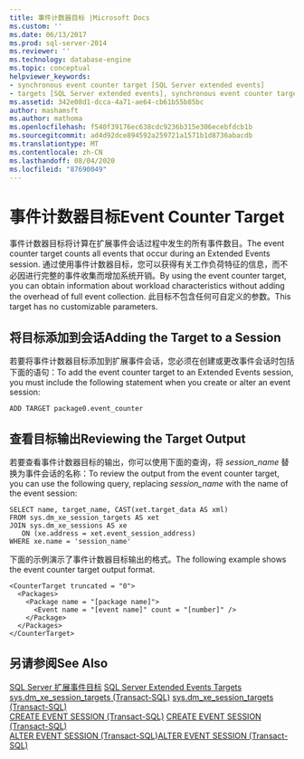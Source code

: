 ```yaml
---
title: 事件计数器目标 |Microsoft Docs
ms.custom: ''
ms.date: 06/13/2017
ms.prod: sql-server-2014
ms.reviewer: ''
ms.technology: database-engine
ms.topic: conceptual
helpviewer_keywords:
- synchronous event counter target [SQL Server extended events]
- targets [SQL Server extended events], synchronous event counter target
ms.assetid: 342e08d1-dcca-4a71-ae64-cb61b55b85bc
author: mashamsft
ms.author: mathoma
ms.openlocfilehash: f540f39176ec638cdc9236b315e306ecebfdcb1b
ms.sourcegitcommit: ad4d92dce894592a259721a1571b1d8736abacdb
ms.translationtype: MT
ms.contentlocale: zh-CN
ms.lasthandoff: 08/04/2020
ms.locfileid: "87690049"
---
```

# <a name="event-counter-target"></a><span data-ttu-id="a68d2-102">事件计数器目标</span><span class="sxs-lookup"><span data-stu-id="a68d2-102">Event Counter Target</span></span>
  <span data-ttu-id="a68d2-103">事件计数器目标将计算在扩展事件会话过程中发生的所有事件数目。</span><span class="sxs-lookup"><span data-stu-id="a68d2-103">The event counter target counts all events that occur during an Extended Events session.</span></span> <span data-ttu-id="a68d2-104">通过使用事件计数器目标，您可以获得有关工作负荷特征的信息，而不必因进行完整的事件收集而增加系统开销。</span><span class="sxs-lookup"><span data-stu-id="a68d2-104">By using the event counter target, you can obtain information about workload characteristics without adding the overhead of full event collection.</span></span> <span data-ttu-id="a68d2-105">此目标不包含任何可自定义的参数。</span><span class="sxs-lookup"><span data-stu-id="a68d2-105">This target has no customizable parameters.</span></span>  
  
## <a name="adding-the-target-to-a-session"></a><span data-ttu-id="a68d2-106">将目标添加到会话</span><span class="sxs-lookup"><span data-stu-id="a68d2-106">Adding the Target to a Session</span></span>  
 <span data-ttu-id="a68d2-107">若要将事件计数器目标添加到扩展事件会话，您必须在创建或更改事件会话时包括下面的语句：</span><span class="sxs-lookup"><span data-stu-id="a68d2-107">To add the event counter target to an Extended Events session, you must include the following statement when you create or alter an event session:</span></span>  
  
```  
ADD TARGET package0.event_counter  
```  
  
## <a name="reviewing-the-target-output"></a><span data-ttu-id="a68d2-108">查看目标输出</span><span class="sxs-lookup"><span data-stu-id="a68d2-108">Reviewing the Target Output</span></span>  
 <span data-ttu-id="a68d2-109">若要查看事件计数器目标的输出，你可以使用下面的查询，将 *session_name* 替换为事件会话的名称：</span><span class="sxs-lookup"><span data-stu-id="a68d2-109">To review the output from the event counter target, you can use the following query, replacing *session_name* with the name of the event session:</span></span>  
  
```  
SELECT name, target_name, CAST(xet.target_data AS xml)  
FROM sys.dm_xe_session_targets AS xet  
JOIN sys.dm_xe_sessions AS xe  
   ON (xe.address = xet.event_session_address)  
WHERE xe.name = 'session_name'  
```  
  
 <span data-ttu-id="a68d2-110">下面的示例演示了事件计数器目标输出的格式。</span><span class="sxs-lookup"><span data-stu-id="a68d2-110">The following example shows the event counter target output format.</span></span>  
  
```  
<CounterTarget truncated = "0">  
  <Packages>  
    <Package name = "[package name]">  
      <Event name = "[event name]" count = "[number]" />  
    </Package>  
  </Packages>  
</CounterTarget>  
```  
  
## <a name="see-also"></a><span data-ttu-id="a68d2-111">另请参阅</span><span class="sxs-lookup"><span data-stu-id="a68d2-111">See Also</span></span>  
 <span data-ttu-id="a68d2-112">[SQL Server 扩展事件目标](../../2014/database-engine/sql-server-extended-events-targets.md) </span><span class="sxs-lookup"><span data-stu-id="a68d2-112">[SQL Server Extended Events Targets](../../2014/database-engine/sql-server-extended-events-targets.md) </span></span>  
 <span data-ttu-id="a68d2-113">[sys.dm_xe_session_targets (Transact-SQL)](/sql/relational-databases/system-dynamic-management-views/sys-dm-xe-session-targets-transact-sql) </span><span class="sxs-lookup"><span data-stu-id="a68d2-113">[sys.dm_xe_session_targets &#40;Transact-SQL&#41;](/sql/relational-databases/system-dynamic-management-views/sys-dm-xe-session-targets-transact-sql) </span></span>  
 <span data-ttu-id="a68d2-114">[CREATE EVENT SESSION (Transact-SQL)](/sql/t-sql/statements/create-event-session-transact-sql) </span><span class="sxs-lookup"><span data-stu-id="a68d2-114">[CREATE EVENT SESSION &#40;Transact-SQL&#41;](/sql/t-sql/statements/create-event-session-transact-sql) </span></span>  
 [<span data-ttu-id="a68d2-115">ALTER EVENT SESSION (Transact-SQL)</span><span class="sxs-lookup"><span data-stu-id="a68d2-115">ALTER EVENT SESSION &#40;Transact-SQL&#41;</span></span>](/sql/t-sql/statements/alter-event-session-transact-sql)  
  
  
